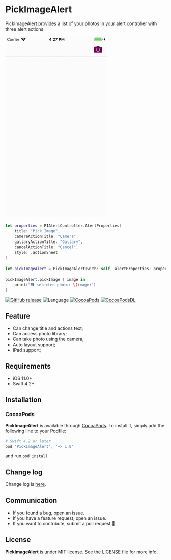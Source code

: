 # PickImageAlert

PickImageAlert provides a list of your photos in your alert controller with three alert actions

![PickImageAlert](Documents/PickImageAlert.gif)

```Swift
let properties = PIAlertController.AlertProperties(
    title: "Pick Image",
    cameraActionTitle: "Camera",
    gallaryActionTitle: "Gallary",
    cancelActionTitle: "Cancel",
    style: .actionSheet
)

let pickImageAlert = PickImageAlert(with: self, alertProperties: properties)

pickImageAlert.pickImage { image in
    print("📷 selected photo: \(image)")
}
```

[![GitHub release](https://img.shields.io/github/release/limadeveloper/PickImageAlert.svg)](https://github.com/limadeveloper/PickImageAlert/releases)
![Language](https://img.shields.io/badge/language-Swift%204.2-orange.svg)
[![CocoaPods](https://img.shields.io/badge/Cocoa%20Pods-✓-4BC51D.svg?style=flat)](https://cocoapods.org/pods/PickImageAlert)
[![CocoaPodsDL](https://img.shields.io/cocoapods/dt/PickImageAlert.svg)](https://cocoapods.org/pods/PickImageAlert)

## Feature

- Can change title and actions text;
- Can access photo library;
- Can take photo using the camera;
- Auto layout support;
- iPad support;

## Requirements

- iOS 11.0+
- Swift 4.2+

## Installation

### CocoaPods

**PickImageAlert** is available through [CocoaPods](http://cocoapods.org). To install
it, simply add the following line to your Podfile:

```ruby
# Swift 4.2 or later
pod 'PickImageAlert', '~> 1.0'
```

and run `pod install`

## Change log

Change log is [here](https://github.com/limadeveloper/PickImageAlert/blob/master/CHANGELOG.md).

## Communication

- If you found a bug, open an issue.
- If you have a feature request, open an issue.
- If you want to contribute, submit a pull request.:muscle:

## License

**PickImageAlert** is under MIT license. See the [LICENSE](LICENSE) file for more info.